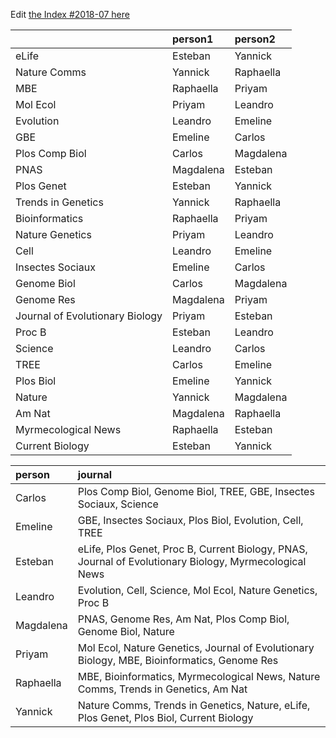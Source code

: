 Edit [the Index #2018-07 here](https://docs.google.com/document/d/1xrsDKoAusx7jpvX7NBG7Sk13n03kQX_XhGlDMeCZcnI/edit?usp=sharing)

|                                |person1   |person2   |
|:-------------------------------|:---------|:---------|
|eLife                           |Esteban   |Yannick   |
|Nature Comms                    |Yannick   |Raphaella |
|MBE                             |Raphaella |Priyam    |
|Mol Ecol                        |Priyam    |Leandro   |
|Evolution                       |Leandro   |Emeline   |
|GBE                             |Emeline   |Carlos    |
|Plos Comp Biol                  |Carlos    |Magdalena |
|PNAS                            |Magdalena |Esteban   |
|Plos Genet                      |Esteban   |Yannick   |
|Trends in Genetics              |Yannick   |Raphaella |
|Bioinformatics                  |Raphaella |Priyam    |
|Nature Genetics                 |Priyam    |Leandro   |
|Cell                            |Leandro   |Emeline   |
|Insectes Sociaux                |Emeline   |Carlos    |
|Genome Biol                     |Carlos    |Magdalena |
|Genome Res                      |Magdalena |Priyam    |
|Journal of Evolutionary Biology |Priyam    |Esteban   |
|Proc B                          |Esteban   |Leandro   |
|Science                         |Leandro   |Carlos    |
|TREE                            |Carlos    |Emeline   |
|Plos Biol                       |Emeline   |Yannick   |
|Nature                          |Yannick   |Magdalena |
|Am Nat                          |Magdalena |Raphaella |
|Myrmecological News             |Raphaella |Esteban   |
|Current Biology                 |Esteban   |Yannick   |




|person    |journal                                                                                                |
|:---------|:------------------------------------------------------------------------------------------------------|
|Carlos    |Plos Comp Biol, Genome Biol, TREE, GBE, Insectes Sociaux, Science                                      |
|Emeline   |GBE, Insectes Sociaux, Plos Biol, Evolution, Cell, TREE                                                |
|Esteban   |eLife, Plos Genet, Proc B, Current Biology, PNAS, Journal of Evolutionary Biology, Myrmecological News |
|Leandro   |Evolution, Cell, Science, Mol Ecol, Nature Genetics, Proc B                                            |
|Magdalena |PNAS, Genome Res, Am Nat, Plos Comp Biol, Genome Biol, Nature                                          |
|Priyam    |Mol Ecol, Nature Genetics, Journal of Evolutionary Biology, MBE, Bioinformatics, Genome Res            |
|Raphaella |MBE, Bioinformatics, Myrmecological News, Nature Comms, Trends in Genetics, Am Nat                     |
|Yannick   |Nature Comms, Trends in Genetics, Nature, eLife, Plos Genet, Plos Biol, Current Biology                |
